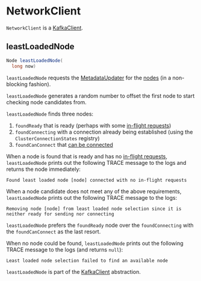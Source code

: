 # NetworkClient

`NetworkClient` is a [KafkaClient](KafkaClient.md).

## <span id="leastLoadedNode"> leastLoadedNode

```scala
Node leastLoadedNode(
  long now)
```

`leastLoadedNode` requests the [MetadataUpdater](#metadataUpdater) for the [nodes](MetadataUpdater.md#fetchNodes) (in a non-blocking fashion).

`leastLoadedNode` generates a random number to offset the first node to start checking node candidates from.

`leastLoadedNode` finds three nodes:

1. `foundReady` that is ready (perhaps with some [in-flight requests](#inFlightRequests))
1. `foundConnecting` with a connection already being established (using the `ClusterConnectionStates` registry)
1. `foundCanConnect` that [can be connected](#canConnect)

When a node is found that is ready and has no [in-flight requests](#inFlightRequests), `leastLoadedNode` prints out the following TRACE message to the logs and returns the node immediately:

```text
Found least loaded node [node] connected with no in-flight requests
```

When a node candidate does not meet any of the above requirements, `leastLoadedNode` prints out the following TRACE message to the logs:

```text
Removing node [node] from least loaded node selection since it is neither ready for sending nor connecting
```

`leastLoadedNode` prefers the `foundReady` node over the `foundConnecting` with the `foundCanConnect` as the last resort.

When no node could be found, `leastLoadedNode` prints out the following TRACE message to the logs (and returns `null`):

```text
Least loaded node selection failed to find an available node
```

`leastLoadedNode` is part of the [KafkaClient](KafkaClient.md#leastLoadedNode) abstraction.
